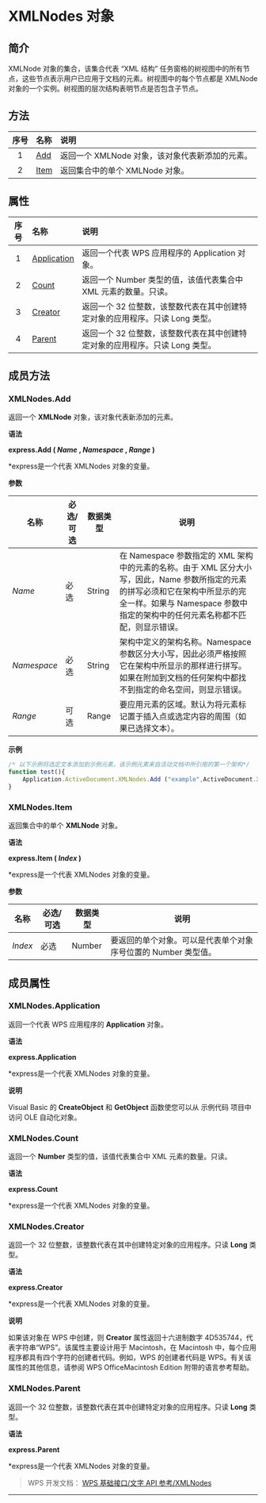 # XMLNodes 对象

## 简介

XMLNode 对象的集合，该集合代表 “XML 结构” 任务窗格的树视图中的所有节点，这些节点表示用户已应用于文档的元素。树视图中的每个节点都是 XMLNode 对象的一个实例。树视图的层次结构表明节点是否包含子节点。

## 方法

| 序号 | 名称                   | 说明                                            |
|:----:|:-----------------------|:------------------------------------------------|
|  1   | [Add](#XMLNodes.Add)   | 返回一个 XMLNode 对象，该对象代表新添加的元素。 |
|  2   | [Item](#XMLNodes.Item) | 返回集合中的单个 XMLNode 对象。                 |

## 属性

| 序号 | 名称                                 | 说明                                                                         |
|:----:|:-------------------------------------|:-----------------------------------------------------------------------------|
|  1   | [Application](#XMLNodes.Application) | 返回一个代表 WPS 应用程序的 Application 对象。                               |
|  2   | [Count](#XMLNodes.Count)             | 返回一个 Number 类型的值，该值代表集合中 XML 元素的数量。只读。              |
|  3   | [Creator](#XMLNodes.Creator)         | 返回一个 32 位整数，该整数代表在其中创建特定对象的应用程序。只读 Long 类型。 |
|  4   | [Parent](#XMLNodes.Parent)           | 返回一个 32 位整数，该整数代表在其中创建特定对象的应用程序。只读 Long 类型。 |

## 成员方法

### XMLNodes.Add

返回一个 **XMLNode** 对象，该对象代表新添加的元素。

**语法**

**express.Add ( *Name* , *Namespace* , *Range* )**

\*express是一个代表 XMLNodes 对象的变量。

**参数**

| 名称        | 必选/可选 | 数据类型 | 说明                                                                                                                                                                                                            |
|-------------|-----------|----------|-----------------------------------------------------------------------------------------------------------------------------------------------------------------------------------------------------------------|
| *Name*      | 必选      | String   | 在 Namespace 参数指定的 XML 架构中的元素的名称。由于 XML 区分大小写，因此，Name 参数所指定的元素的拼写必须和它在架构中所显示的完全一样。如果与 Namespace 参数中指定的架构中的任何元素名称都不匹配，则显示错误。 |
| *Namespace* | 必选      | String   | 架构中定义的架构名称。Namespace 参数区分大小写，因此必须严格按照它在架构中所显示的那样进行拼写。如果在附加到文档的任何架构中都找不到指定的命名空间，则显示错误。                                                |
| *Range*     | 可选      | Range    | 要应用元素的区域。默认为将元素标记置于插入点或选定内容的周围（如果已选择文本）。                                                                                                                                |

**示例**

``` JavaScript
/* 以下示例将选定文本添加到示例元素，该示例元素来自活动文档中所引用的第一个架构*/
function test(){
    Application.ActiveDocument.XMLNodes.Add ("example",ActiveDocument.XMLSchemaReferences.Item(1).NamespaceURI,Selection.Range)
}
```

### XMLNodes.Item

返回集合中的单个 **XMLNode** 对象。

**语法**

**express.Item ( *Index* )**

\*express是一个代表 XMLNodes 对象的变量。

**参数**

| 名称    | 必选/可选 | 数据类型 | 说明                                                           |
|---------|-----------|----------|----------------------------------------------------------------|
| *Index* | 必选      | Number   | 要返回的单个对象。可以是代表单个对象序号位置的 Number 类型值。 |

## 成员属性

### XMLNodes.Application

返回一个代表 WPS 应用程序的 **Application** 对象。

**语法**

**express.Application**

\*express是一个代表 XMLNodes 对象的变量。

**说明**

Visual Basic 的 **CreateObject** 和 **GetObject** 函数使您可以从 示例代码 项目中访问 OLE 自动化对象。

### XMLNodes.Count

返回一个 **Number** 类型的值，该值代表集合中 XML 元素的数量。只读。

**语法**

**express.Count**

\*express是一个代表 XMLNodes 对象的变量。

### XMLNodes.Creator

返回一个 32 位整数，该整数代表在其中创建特定对象的应用程序。只读 **Long** 类型。

**语法**

**express.Creator**

\*express是一个代表 XMLNodes 对象的变量。

**说明**

如果该对象在 WPS 中创建，则 **Creator** 属性返回十六进制数字 4D535744，代表字符串“WPS”。该属性主要设计用于 Macintosh，在 Macintosh 中，每个应用程序都具有四个字符的创建者代码。例如，WPS 的创建者代码是 WPS。有关该属性的其他信息，请参阅 WPS OfficeMacintosh Edition 附带的语言参考帮助。

### XMLNodes.Parent

返回一个 32 位整数，该整数代表在其中创建特定对象的应用程序。只读 **Long** 类型。

**语法**

**express.Parent**

\*express是一个代表 XMLNodes 对象的变量。

> WPS 开发文档： [WPS 基础接口/文字 API 参考/XMLNodes](https://qn.cache.wpscdn.cn/encs/doc/office_v19/index.htm)

------------------------------------------------------------------------
